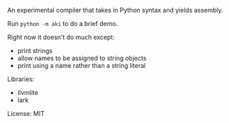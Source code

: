 An experimental compiler that takes in Python syntax and yields assembly.

Run `python -m aki` to do a brief demo.

Right now it doesn't do much except:

* print strings
* allow names to be assigned to string objects
* print using a name rather than a string literal

Libraries:

* llvmlite
* lark

License: MIT